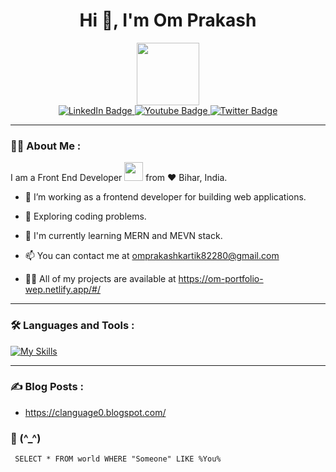 <h1 align="center">Hi 👋, I'm Om Prakash</h1>

<div id="header" align="center">
  <img src="https://media.giphy.com/media/M9gbBd9nbDrOTu1Mqx/giphy.gif" width="100"/>
</div>

<div id="badges" align="center">
  <a href="https://www.linkedin.com/in/om-prakash-kumar-23507020a/">
    <img src="https://img.shields.io/badge/LinkedIn-blue?style=for-the-badge&logo=linkedin&logoColor=white" alt="LinkedIn Badge"/>
  </a>
  <a href="https://www.youtube.com/@ProgrammingOM">
    <img src="https://img.shields.io/badge/YouTube-red?style=for-the-badge&logo=youtube&logoColor=white" alt="Youtube Badge"/>
  </a>
  <a href="your-twitter-URL">
    <img src="https://img.shields.io/badge/Twitter-blue?style=for-the-badge&logo=twitter&logoColor=white" alt="Twitter Badge"/>
  </a>
</div>
<div id="badges" align="center">
  <img src="https://komarev.com/ghpvc/?username=kom50&style=flat-square&color=blue" alt=""/>
</div>
<hr/>

### :woman_technologist: About Me :

I am a Front End Developer <img src="https://media.giphy.com/media/WUlplcMpOCEmTGBtBW/giphy.gif" width="30"> from :heart: Bihar, India.

- :telescope: I’m working as a frontend developer for building web applications.

- :seedling: Exploring coding problems.

- :seedling: I'm currently learning MERN and MEVN stack.

- :mailbox: You can contact me at omprakashkartik82280@gmail.com
- 👨‍💻 All of my projects are available at https://om-portfolio-wep.netlify.app/#/

<hr/>

### :hammer_and_wrench: Languages and Tools : 
<div>
  
[![My Skills](https://skillicons.dev/icons?i=html,css,js,ts,react,materialui,redux,vue,nuxtjs,sass,tailwind,nodejs,express,mongodb,firebase,supabase,git,github,postman,vscode,vite,netlify,vercel,py,java,docker)](https://skillicons.dev)

  
</div>
<hr/>





### :writing_hand: Blog Posts :
 - https://clanguage0.blogspot.com/


### 🤟 (^_^)
```
 SELECT * FROM world WHERE "Someone" LIKE %You%
